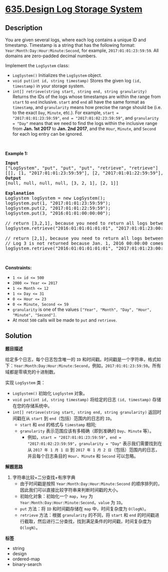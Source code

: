 # [635.Design Log Storage System](https://leetcode.com/problems/design-log-storage-system/description/)

## Description

<p>You are given several logs, where each log contains a unique ID and timestamp. Timestamp is a string that has the following format: <code>Year:Month:Day:Hour:Minute:Second</code>, for example, <code>2017:01:01:23:59:59</code>. All domains are zero-padded decimal numbers.</p>

<p>Implement the <code>LogSystem</code> class:</p>

<ul>
  <li><code>LogSystem()</code> Initializes the <code>LogSystem</code><b> </b>object.</li>
  <li><code>void put(int id, string timestamp)</code> Stores the given log <code>(id, timestamp)</code> in your storage system.</li>
  <li><code>int[] retrieve(string start, string end, string granularity)</code> Returns the IDs of the logs whose timestamps are within the range from <code>start</code> to <code>end</code> inclusive. <code>start</code> and <code>end</code> all have the same format as <code>timestamp</code>, and <code>granularity</code> means how precise the range should be (i.e. to the exact <code>Day</code>, <code>Minute</code>, etc.). For example, <code>start = &quot;2017:01:01:23:59:59&quot;</code>, <code>end = &quot;2017:01:02:23:59:59&quot;</code>, and <code>granularity = &quot;Day&quot;</code> means that we need to find the logs within the inclusive range from <strong>Jan. 1st 2017</strong> to <strong>Jan. 2nd 2017</strong>, and the <code>Hour</code>, <code>Minute</code>, and <code>Second</code> for each log entry can be ignored.</li>
</ul>

<p>&nbsp;</p>
<p><strong class="example">Example 1:</strong></p>

<pre>
<strong>Input</strong>
[&quot;LogSystem&quot;, &quot;put&quot;, &quot;put&quot;, &quot;put&quot;, &quot;retrieve&quot;, &quot;retrieve&quot;]
[[], [1, &quot;2017:01:01:23:59:59&quot;], [2, &quot;2017:01:01:22:59:59&quot;], [3, &quot;2016:01:01:00:00:00&quot;], [&quot;2016:01:01:01:01:01&quot;, &quot;2017:01:01:23:00:00&quot;, &quot;Year&quot;], [&quot;2016:01:01:01:01:01&quot;, &quot;2017:01:01:23:00:00&quot;, &quot;Hour&quot;]]
<strong>Output</strong>
[null, null, null, null, [3, 2, 1], [2, 1]]

<strong>Explanation</strong>
LogSystem logSystem = new LogSystem();
logSystem.put(1, &quot;2017:01:01:23:59:59&quot;);
logSystem.put(2, &quot;2017:01:01:22:59:59&quot;);
logSystem.put(3, &quot;2016:01:01:00:00:00&quot;);

// return [3,2,1], because you need to return all logs between 2016 and 2017.
logSystem.retrieve(&quot;2016:01:01:01:01:01&quot;, &quot;2017:01:01:23:00:00&quot;, &quot;Year&quot;);

// return [2,1], because you need to return all logs between Jan. 1, 2016 01:XX:XX and Jan. 1, 2017 23:XX:XX.
// Log 3 is not returned because Jan. 1, 2016 00:00:00 comes before the start of the range.
logSystem.retrieve(&quot;2016:01:01:01:01:01&quot;, &quot;2017:01:01:23:00:00&quot;, &quot;Hour&quot;);
</pre>

<p>&nbsp;</p>
<p><strong>Constraints:</strong></p>

<ul>
  <li><code>1 &lt;= id &lt;= 500</code></li>
  <li><code>2000 &lt;= Year &lt;= 2017</code></li>
  <li><code>1 &lt;= Month &lt;= 12</code></li>
  <li><code>1 &lt;= Day &lt;= 31</code></li>
  <li><code>0 &lt;= Hour &lt;= 23</code></li>
  <li><code>0 &lt;= Minute, Second &lt;= 59</code></li>
  <li><code>granularity</code> is one of the values <code>[&quot;Year&quot;, &quot;Month&quot;, &quot;Day&quot;, &quot;Hour&quot;, &quot;Minute&quot;, &quot;Second&quot;]</code>.</li>
  <li>At most <code>500</code> calls will be made to <code>put</code> and <code>retrieve</code>.</li>
</ul>

## Solution

**题目描述**

给定多个日志，每个日志包含唯一的 `ID` 和时间戳。时间戳是一个字符串，格式如下：`Year:Month:Day:Hour:Minute:Second`，例如，`2017:01:01:23:59:59`。所有域都是零填充的十进制数。

实现 `LogSystem` 类：

- `LogSystem()` 初始化 `LogSystem` 对象。
- `void put(int id, string timestamp)` 将给定的日志 `(id, timestamp)` 存储在您的存储系统中。
- `int[] retrieve(string start, string end, string granularity)` 返回时间戳在从 `start` 到 `end`（包括）范围内的日志的 `ID`。
  - `start` 和 `end` 的格式与 `timestamp` 相同;
  - `granularity` 表示范围应该有多精确（即到准确的 `Day`、`Minute` 等）。
    - 例如，`start = "2017:01:01:23:59:59"`，`end = "2017:01:02:23:59:59"`，`granularity = "Day"` 表示我们需要找到在从 `2017 年 1 月 1 日` 到 `2017 年 1 月 2 日`（包括）范围内的日志，并且每个日志条目的 `Hour`、`Minute` 和 `Second` 可以忽略。

**解题思路**

1. 字符串比较+二分查找+有序字典
   - 由于时间戳是按照 `Year:Month:Day:Hour:Minute:Second` 的顺序排列的，因此我们可以直接比较字符串来判断时间戳的大小。
   - 初始化对象：初始化一个 `map`，`key` 为 `Year:Month:Day:Hour:Minute:Second`，`value` 为 `ID`。
   - `put` 方法：将 `ID` 和时间戳存储在 `map` 中，时间复杂度为 `O(logN)`。
   - `retrieve` 方法：根据 `granularity` 的不同，将 `start` 和 `end` 的时间戳进行截取，然后进行二分查找，找到满足条件的时间戳，时间复杂度为 `O(logN)`。

**标签**

- string
- design
- ordered-map
- binary-search

